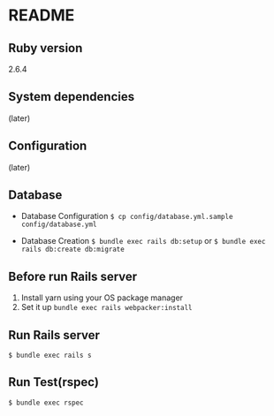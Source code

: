 # README

## Ruby version

2.6.4

## System dependencies

(later)

## Configuration

(later)

## Database

- Database Configuration
  `$ cp config/database.yml.sample config/database.yml`

- Database Creation
  `$ bundle exec rails db:setup`
  or
  `$ bundle exec rails db:create db:migrate`

## Before run Rails server

1. Install yarn using your OS package manager
2. Set it up `bundle exec rails webpacker:install`

## Run Rails server

`$ bundle exec rails s`

## Run Test(rspec)

`$ bundle exec rspec`

